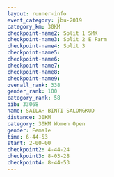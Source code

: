 ```yaml
---
layout: runner-info 
event_category: jbu-2019 
category_km: 30KM 
checkpoint-name2: Split 1 SMK 
checkpoint-name3: Split 2 E Farm 
checkpoint-name4: Split 3 
checkpoint-name5: 
checkpoint-name6: 
checkpoint-name7: 
checkpoint-name8: 
checkpoint-name9: 
overall_rank: 338
gender_rank: 100
category_rank: 58
bib: 33068
name: SAILAH BINTI SALONGKUD
distance: 30KM
category: 30KM Women Open
gender: Female
time: 6-44-53
start: 2-00-00
checkpoint2: 4-44-24
checkpoint3: 8-03-28
checkpoint4: 8-44-53
---
```

